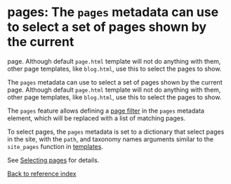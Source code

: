 # pages: The `pages` metadata can use to select a set of pages shown by the current
page. Although default `page.html` template will not do anything with them,
other page templates, like `blog.html`, use this to select the pages to show.

The `pages` metadata can use to select a set of pages shown by the current
page. Although default `page.html` template will not do anything with them,
other page templates, like `blog.html`, use this to select the pages to show.

The `pages` feature allows defining a [page filter](page-filter.md) in the
`pages` metadata element, which will be replaced with a list of matching pages.

To select pages, the `pages` metadata is set to a dictionary that select pages
in the site, with the `path`, and taxonomy names arguments similar to the
`site_pages` function in [templates](templates.md).

See [Selecting pages](page-filter.md) for details.

[Back to reference index](../README.md)
